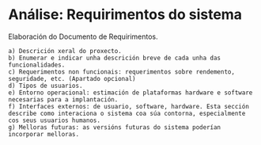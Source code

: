 # Análise: Requirimentos do sistema
Elaboración do Documento de Requirimentos. 

    a) Descrición xeral do proxecto.
    b) Enumerar e indicar unha descrición breve de cada unha das funcionalidades. 
    c) Requerimentos non funcionais: requerimentos sobre rendemento, seguridade, etc. (Apartado opcional)
    d) Tipos de usuarios.
    e) Entorno operacional: estimación de plataformas hardware e software necesarias para a implantación.
    f) Interfaces externos: de usuario, software, hardware. Esta sección describe como interaciona o sistema coa súa contorna, especialmente cos seus usuarios humanos.
    g) Melloras futuras: as versións futuras do sistema poderían incorporar melloras.
